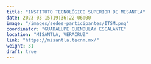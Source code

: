 ```yaml
---
title: "INSTITUTO TECNOLÓGICO SUPERIOR DE MISANTLA"
date: 2023-03-15T19:36:22-06:00
image: "/images/sedes-participantes/ITSM.png"
coordinator: "GUADALUPE GUENDULAY ESCALANTE" 
location: "MISANTLA, VERACRUZ"
link: "https://misantla.tecnm.mx/"
weight: 31
draft: true
---
```


